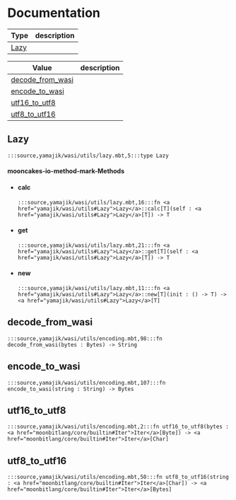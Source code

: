 # Documentation
|Type|description|
|---|---|
|[Lazy](#Lazy)||

|Value|description|
|---|---|
|[decode\_from\_wasi](#decode_from_wasi)||
|[encode\_to\_wasi](#encode_to_wasi)||
|[utf16\_to\_utf8](#utf16_to_utf8)||
|[utf8\_to\_utf16](#utf8_to_utf16)||

## Lazy

```moonbit
:::source,yamajik/wasi/utils/lazy.mbt,5:::type Lazy
```


#### mooncakes-io-method-mark-Methods
- #### calc
  ```moonbit
  :::source,yamajik/wasi/utils/lazy.mbt,16:::fn <a href="yamajik/wasi/utils#Lazy">Lazy</a>::calc[T](self : <a href="yamajik/wasi/utils#Lazy">Lazy</a>[T]) -> T
  ```
  > 
- #### get
  ```moonbit
  :::source,yamajik/wasi/utils/lazy.mbt,21:::fn <a href="yamajik/wasi/utils#Lazy">Lazy</a>::get[T](self : <a href="yamajik/wasi/utils#Lazy">Lazy</a>[T]) -> T
  ```
  > 
- #### new
  ```moonbit
  :::source,yamajik/wasi/utils/lazy.mbt,11:::fn <a href="yamajik/wasi/utils#Lazy">Lazy</a>::new[T](init : () -> T) -> <a href="yamajik/wasi/utils#Lazy">Lazy</a>[T]
  ```
  > 

## decode\_from\_wasi

```moonbit
:::source,yamajik/wasi/utils/encoding.mbt,98:::fn decode_from_wasi(bytes : Bytes) -> String
```


## encode\_to\_wasi

```moonbit
:::source,yamajik/wasi/utils/encoding.mbt,107:::fn encode_to_wasi(string : String) -> Bytes
```


## utf16\_to\_utf8

```moonbit
:::source,yamajik/wasi/utils/encoding.mbt,2:::fn utf16_to_utf8(bytes : <a href="moonbitlang/core/builtin#Iter">Iter</a>[Byte]) -> <a href="moonbitlang/core/builtin#Iter">Iter</a>[Char]
```


## utf8\_to\_utf16

```moonbit
:::source,yamajik/wasi/utils/encoding.mbt,50:::fn utf8_to_utf16(string : <a href="moonbitlang/core/builtin#Iter">Iter</a>[Char]) -> <a href="moonbitlang/core/builtin#Iter">Iter</a>[Bytes]
```

